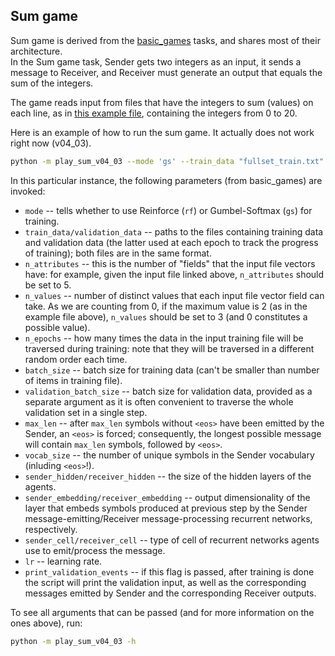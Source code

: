 
## Sum game
Sum game is derived from the [basic_games](https://github.com/franfranz/EGG/tree/main/egg/zoo/basic_games) tasks, and shares most of their architecture. </br>
In the Sum game task, Sender gets two integers as an input, it sends a message to Receiver, and Receiver must generate an output that equals the sum of the integers. 

The game reads input from files that have the integers to sum (values) on each line, as in [this example file](https://github.com/franfranz/EGG/blob/main/egg/zoo/sum_game/fullset_train.txt), containing the integers from 0 to 20. 

Here is an example of how to run the sum game. It actually does not work right now (v04_03). 

```bash
python -m play_sum_v04_03 --mode 'gs' --train_data "fullset_train.txt" --validation_data "fullset_train.txt" --n_attributes 2 --n_values 21 --n_epochs 10 --batch_size 50 --validation_batch_size 50 --max_len 1 --vocab_size 100 --sender_hidden 50 --receiver_hidden 50 --sender_embedding 10 --receiver_embedding 10 --receiver_cell "gru" --sender_cell "gru" --lr 0.01 --random_seed 1 --print_validation_event
```

In this particular instance, the following parameters (from basic_games) are invoked:
 * `mode` -- tells whether to use Reinforce (`rf`) or Gumbel-Softmax (`gs`) for training.
 * `train_data/validation_data` -- paths to the files containing training data and validation data (the latter used at each epoch to track the progress of training); both files are in the same format.
 * `n_attributes` -- this is the number of "fields" that the input file vectors have: for example, given the input file linked above, `n_attributes` should be set to 5.
 * `n_values` -- number of distinct values that each input file vector field can take. As we are counting from 0, if the maximum value is 2 (as in the example file above), `n_values` should be set to 3 (and 0 constitutes a possible value).
 * `n_epochs` -- how many times the data in the input training file will be traversed during training: note that they will be traversed in a different random order each time.
 * `batch_size` -- batch size for training data (can't be smaller than number of items in training file).
 * `validation_batch_size` -- batch size for validation data, provided as a separate argument as it is often convenient to traverse the whole validation set in a single step.
 * `max_len` -- after `max_len` symbols without `<eos>` have been emitted by the Sender, an `<eos>` is forced; consequently, the longest possible message will contain `max_len` symbols, followed by `<eos>`.
 * `vocab_size` -- the number of unique symbols in the Sender vocabulary (inluding `<eos>`!).
 * `sender_hidden/receiver_hidden` -- the size of the hidden layers of the agents.
 * `sender_embedding/receiver_embedding` -- output dimensionality of the layer that embeds symbols produced at previous step by the Sender message-emitting/Receiver message-processing recurrent networks, respectively.
 * `sender_cell/receiver_cell` -- type of cell of recurrent networks agents use to emit/process the message.
 * `lr` -- learning rate.
 * `print_validation_events` -- if this flag is passed, after training is done the script will print the validation input, as well as the corresponding messages emitted by Sender and the corresponding Receiver outputs.
 
 To see all arguments that can be passed (and for more information on the ones above), run:
 
 ```bash
python -m play_sum_v04_03 -h
```
